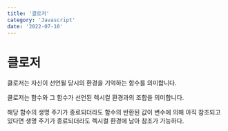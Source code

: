 ```yaml
---
title: '클로저'
category: 'Javascript'
date: '2022-07-10'
---
```


# 클로저
클로저는 자신이 선언될 당시의 환경을 기억하는 함수를 의미합니다.

클로저는 함수와 그 함수가 선언된 렉시컬 환경과의 조합을 의미합니다.

해당 함수의 생명 주기가 종료되더라도 함수의 반환된 값이 변수에 의해 아직 참조되고 있다면 생명 주기가 종료되더라도 렉시컬 환경에 남아 참조가 가능하다.

